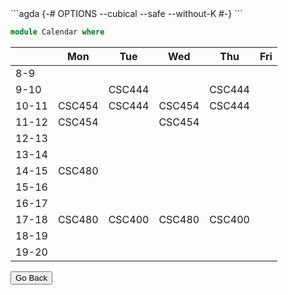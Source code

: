 <head>
  <meta charset="UTF-8">
  <meta name="viewport" content="width=device-width, initial-scale=1">
  <title>Yifan's Page | Ex Falso Sequitur Quodlibet</title>
  <link rel="stylesheet" href="css/webpage.css">
  <link rel="stylesheet" href="https://cdn.jsdelivr.net/npm/bootstrap-icons@1.9.1/font/bootstrap-icons.css">
  <link href="https://cdn.jsdelivr.net/npm/bootstrap@5.2.0/dist/css/bootstrap.min.css" rel="stylesheet" integrity="sha384-gH2yIJqKdNHPEq0n4Mqa/HGKIhSkIHeL5AyhkYV8i59U5AR6csBvApHHNl/vI1Bx" crossorigin="anonymous">
  <script src="https://cdn.jsdelivr.net/npm/bootstrap@5.2.0/dist/js/bootstrap.bundle.min.js" integrity="sha384-A3rJD856KowSb7dwlZdYEkO39Gagi7vIsF0jrRAoQmDKKtQBHUuLZ9AsSv4jD4Xa" crossorigin="anonymous"></script>
</head>

<div class="container-fluid p-5">

<div class="small-font-area">
```agda
{-# OPTIONS --cubical --safe --without-K #-}
```
</div>

```agda
module Calendar where
```

|       | Mon    | Tue    | Wed    | Thu    | Fri |
|-------|--------|--------|--------|--------|-----|
| 8-9   |        |        |        |        |     |
| 9-10  |        | CSC444 |        | CSC444 |     |
| 10-11 | CSC454 | CSC444 | CSC454 | CSC444 |     |
| 11-12 | CSC454 |        | CSC454 |        |     |
| 12-13 |        |        |        |        |     |
| 13-14 |        |        |        |        |     |
| 14-15 | CSC480 |        |        |        |     |
| 15-16 |        |        |        |        |     |
| 16-17 |        |        |        |        |     |
| 17-18 | CSC480 | CSC400 | CSC480 | CSC400 |     |
| 18-19 |        |        |        |        |     |
| 19-20 |        |        |        |        |     |

<button  type="button" class="btn btn-outline-primary" onclick="history.back()">Go Back</button>
</div>
